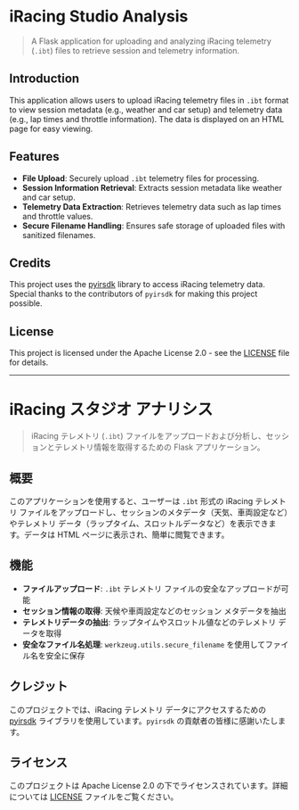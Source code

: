 # iRacing Studio Analysis

> A Flask application for uploading and analyzing iRacing telemetry (`.ibt`) files to retrieve session and telemetry information.

## Introduction

This application allows users to upload iRacing telemetry files in `.ibt` format to view session metadata (e.g., weather and car setup) and telemetry data (e.g., lap times and throttle information). The data is displayed on an HTML page for easy viewing.

## Features

- **File Upload**: Securely upload `.ibt` telemetry files for processing.
- **Session Information Retrieval**: Extracts session metadata like weather and car setup.
- **Telemetry Data Extraction**: Retrieves telemetry data such as lap times and throttle values.
- **Secure Filename Handling**: Ensures safe storage of uploaded files with sanitized filenames.

## Credits

This project uses the [pyirsdk](https://github.com/kutu/pyirsdk) library to access iRacing telemetry data. Special thanks to the contributors of `pyirsdk` for making this project possible.

## License

This project is licensed under the Apache License 2.0 - see the [LICENSE](LICENSE) file for details.

---

# iRacing スタジオ アナリシス

> iRacing テレメトリ (`.ibt`) ファイルをアップロードおよび分析し、セッションとテレメトリ情報を取得するための Flask アプリケーション。

## 概要

このアプリケーションを使用すると、ユーザーは `.ibt` 形式の iRacing テレメトリ ファイルをアップロードし、セッションのメタデータ（天気、車両設定など）やテレメトリ データ（ラップタイム、スロットルデータなど）を表示できます。データは HTML ページに表示され、簡単に閲覧できます。

## 機能

- **ファイルアップロード**: `.ibt` テレメトリ ファイルの安全なアップロードが可能
- **セッション情報の取得**: 天候や車両設定などのセッション メタデータを抽出
- **テレメトリデータの抽出**: ラップタイムやスロットル値などのテレメトリ データを取得
- **安全なファイル名処理**: `werkzeug.utils.secure_filename` を使用してファイル名を安全に保存

## クレジット

このプロジェクトでは、iRacing テレメトリ データにアクセスするための [pyirsdk](https://github.com/kutu/pyirsdk) ライブラリを使用しています。`pyirsdk` の貢献者の皆様に感謝いたします。

## ライセンス

このプロジェクトは Apache License 2.0 の下でライセンスされています。詳細については [LICENSE](LICENSE) ファイルをご覧ください。
